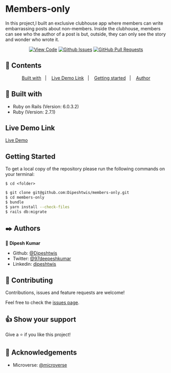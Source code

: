 # Members-only

In this project,I built an exclusive clubhouse app where members can write embarrassing posts about non-members. Inside the clubhouse, members can see who the author of a post is but, outside, they can only see the story and wonder who wrote it.
      

<div align="center">

[![View Code](https://img.shields.io/badge/View%20-Code-green)](https://github.com/Dipeshtwis/members-only)
[![Github Issues](https://img.shields.io/badge/GitHub-Issues-orange)](https://github.com/Dipeshtwis/members-only/issues)
[![GitHub Pull Requests](https://img.shields.io/badge/GitHub-Pull%20Requests-blue)](https://github.com/Dipeshtwis/members-only/pulls)

</div>

## 📝 Contents

<p align="center">
<a href="#with">Built with</a>&nbsp;&nbsp;&nbsp;|&nbsp;&nbsp;&nbsp;
<a href="#ll">Live Demo Link</a>&nbsp;&nbsp;&nbsp;|&nbsp;&nbsp;&nbsp;
<a href="#gs">Getting started</a>&nbsp;&nbsp;&nbsp;|&nbsp;&nbsp;&nbsp;
<a href="#author">Author</a>
</p>

## 🔧 Built with<a name = "with"></a>

- Ruby on Rails (Version: 6.0.3.2)
- Ruby (Version: 2.7.1)

## Live Demo Link <a name = "ll"></a>

[Live Demo](https://memberonly.herokuapp.com/)


## Getting Started <a name = "gs"></a>

To get a local copy of the repository please run the following commands on your terminal:

```
$ cd <folder>
```

~~~bash
$ git clone git@github.com:Dipeshtwis/members-only.git
$ cd members-only
$ bundle
$ yarn install --check-files
$ rails db:migrate
~~~


## ✒️  Authors <a name = "author"></a>


👤 **Dipesh Kumar**

- Github: [@Dipeshtwis](https://github.com/Dipeshtwis)
- Twitter: [@97deepeshkumar](https://twitter.com/97deepeshkumar)
- Linkedin: [dipeshtwis](https://www.linkedin.com/in/dipeshtwis/)



## 🤝 Contributing

Contributions, issues and feature requests are welcome!

Feel free to check the [issues page](https://github.com/Dipeshtwis/members-only/issues).


## 👍 Show your support

Give a ⭐️ if you like this project!

## :clap: Acknowledgements

- Microverse: [@microverse](https://www.microverse.org/)

